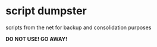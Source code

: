 
# script dumpster

scripts from the net for backup and consolidation purposes

**DO NOT USE! GO AWAY!**
